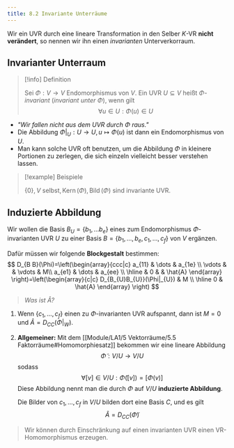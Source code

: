 ```yaml
---
title: 8.2 Invariante Unterräume
---
```


Wir ein UVR durch eine lineare Transformation in den Selber $K$-VR **nicht verändert**, so nennen wir ihn einen *invarianten* Unterverkorraum.

## Invarianter Unterraum

> [!info] Definition 
> 
> Sei $\Phi:V \to V$ Endomorphismus von $V$.
> Ein UVR $U \subseteq V$ heißt $\Phi$-*invariant* (*invariant unter* $\Phi$),
> wenn gilt 
> $$\forall u \in U:\Phi(u) \in U$$

- *"Wir fallen nicht aus dem UVR durch $\Phi$ raus."*
- Die Abbildung $\Phi|_{U}: U \to U, u \mapsto \Phi(u)$ ist dann ein Endomorphismus von $U$.
- Man kann solche UVR oft benutzen, um die Abbildung $\Phi$ in kleinere Portionen zu zerlegen, die sich einzeln vielleicht besser verstehen lassen.

> [!example] Beispiele
> 
> $\{ 0 \}, V \text{ selbst}, \operatorname{Kern}(\Phi), \operatorname{Bild}(\Phi)$ sind invariante UVR.

## Induzierte Abbildung

Wir wollen die Basis $B_{U}=\{ b_{1},\dots b_{e} \}$ eines zum Endomorphismus $\Phi$-invarianten UVR $U$ zu einer Basis $B=\{ b_{1},\dots,b_{e},c_{1},\dots,c_{f} \}$ von $V$ ergänzen.

Dafür müssen wir folgende **Blockgestalt** bestimmen:
$$
D_{B B}(\Phi)=\left(\begin{array}{ccc|c}
a_{11} & \dots & a_{1e}  \\
\vdots &  & \vdots  & M\\
a_{e1} & \dots & a_{ee} \\
\hline & 0 & & \hat{A}
\end{array} \right)=\left(\begin{array}{c|c}
D_{B_{U}B_{U}}(\Phi|_{U}) & M \\ 
\hline 0 & \hat{A}
\end{array} \right)
$$

> *Was ist $\hat{A}$?*

1. Wenn $\{ c_{1},\dots ,c_{f} \}$ einen zu $\Phi$-invarianten UVR aufspannt, dann ist $M=0$ und $\hat{A}=D_{C C}(\Phi|_{W})$.

2. **Allgemeiner:** Mit dem [[Module/LA1/5 Vektorräume/5.5 Faktorräume#Homomorphiesatz]] bekommen wir eine lineare Abbildung 
   $$
   \widetilde{\Phi}: V / U \longrightarrow V / U
   $$
   sodass 
   $$
   \forall[v] \in V / U: \widetilde{\Phi}([v])=[\Phi(v)]
   $$
   Diese Abbildung nennt man die durch $\Phi$ auf $V / U$ **induzierte Abbildung**.
   
   Die Bilder von $c_1, \ldots, c_f$ in $V / U$ bilden dort eine Basis $C$, und es gilt
   $$
   \hat{A}=D_{CC}(\widetilde{\Phi})
   $$
> Wir können durch Einschränkung auf einen invarianten UVR einen VR-Homomorphismus erzeugen.